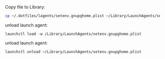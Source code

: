 Copy file to Library:

```bash
cp ~/.dotfiles/lagents/setenv.gnupghome.plist ~/Library/LaunchAgents/setenv.gnupghome.plist
```

unload launch agent:

```basshh
launchctl load -w /Library/LaunchAgents/setenv.gnupghome.plist
```

unload launch agent:

```bash
launchctl unload ~/Library/LaunchAgents/setenv.gnupghome.plist
```
